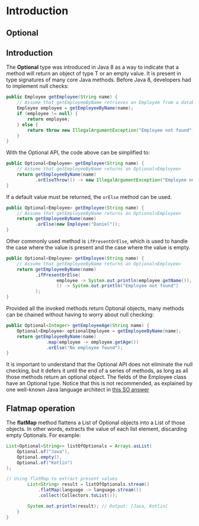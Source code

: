 # Introduction

## Optional

## Introduction

The **Optional<T>** type was introduced in Java 8 as a way to indicate that a method will return an object of type T or an empty value. It is present in type signatures of many core Java methods. 
Before Java 8, developers had to implement null checks:

```java
public Employee getEmployee(String name) {
    // Assume that getEmployeeByName retrieves an Employee from a database
    Employee employee = getEmployeeByName(name);
    if (employee != null) {
        return employee;
    } else {
        return throw new IllegalArgumentException("Employee not found");
    }
}
```

With the Optional API, the code above can be simplified to:

```java
public Optional<Employee> getEmployee(String name) {
    // Assume that getEmployeeByName returns an Optional<Employee>
    return getEmployeeByName(name)
           .orElseThrow(() -> new IllegalArgumentException("Employee not found"));
}
```

If a default value must be returned, the `orElse` method can be used.

```java
public Optional<Employee> getEmployee(String name) {
    // Assume that getEmployeeByName returns an Optional<Employee>
    return getEmployeeByName(name)
           .orElse(new Employee("Daniel"));
}
```

Other commonly used method is `ifPresentOrElse`, which is used to handle the case where the value is present and the case where the value is empty.

```java
public Optional<Employee> getEmployee(String name) {
    // Assume that getEmployeeByName returns an Optional<Employee>
    return getEmployeeByName(name)
           .ifPresentOrElse(
                   employee -> System.out.println(employee.getName()),
                   () -> System.out.println("Employee not found")
           );
}
```

Provided all the invoked methods return Optional objects, many methods can be chained without having to worry about null checking:

```java
public Optional<Integer> getEmployeeAge(String name) {
    Optional<Employee> optionalEmployee = getEmployeeByName(name);
    return getEmployeeByName(name)
               .map(employee -> employee.getAge())
               .orElse("No employee found");
}
```

It is important to understand that the Optional API does not eliminate the null checking, but it defers it until the end of a series of methods, as long as all those methods return an optional object. 
The fields of the Employee class have an Optional type. Notice that this is not recommended, as explained by one well-known Java language architect in [this SO answer](https://stackoverflow.com/questions/26327957/should-java-8-getters-return-optional-type)

## Flatmap operation

The **flatMap** method flattens a List of Optional objects into a List of those objects. In other words, extracts the value of each list element, discarding empty Optionals. For example:

```java
List<Optional<String>> listOfOptionals = Arrays.asList(
    Optional.of("Java"),
    Optional.empty(),
    Optional.of("Kotlin")
);
```

```java
// Using flatMap to extract present values
        List<String> result = listOfOptionals.stream()
            .flatMap(language -> language.stream())
            .collect(Collectors.toList());

        System.out.println(result); // Output: [Java, Kotlin]
    }
}
```